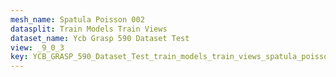 ```yaml
---
mesh_name: Spatula Poisson 002
datasplit: Train Models Train Views
dataset_name: Ycb Grasp 590 Dataset Test
view: _9_0_3
key: YCB_GRASP_590_Dataset_Test_train_models_train_views_spatula_poisson_002__9_0_3
---
```

